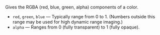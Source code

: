 Gives the RGBA (red, blue, green, alpha) components of a color. 

   - `red`, `green`, `blue` — Typically range from 0 to 1. (Numbers outside this range may be used for high dynamic range imaging.) 
   - `alpha` — Ranges from 0 (fully transparent) to 1 (fully opaque). 
